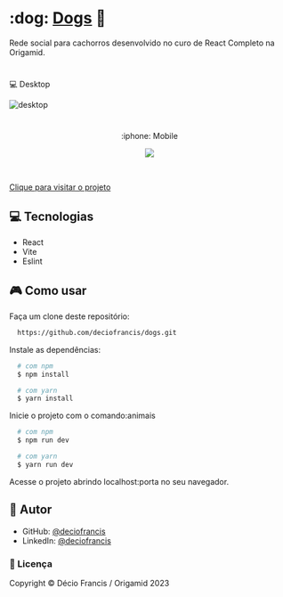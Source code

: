 <h1>:dog: <a href="#">Dogs</a>  🐶</h1>

Rede social para cachorros desenvolvido no curo de React Completo na Origamid.
#
:computer: Desktop

![desktop]()

#
<p align="center">:iphone: Mobile</p>

<p align="center"><img src="#"/></p><br>

[Clique para visitar o projeto]()
## :computer: Tecnologias

- React
- Vite
- Eslint


##  🎮 Como usar

Faça um clone deste repositório:

```bash
  https://github.com/deciofrancis/dogs.git
```
Instale as dependências:
```bash
  # com npm
  $ npm install

  # com yarn
  $ yarn install
```
Inicie o projeto com o comando:animais
```bash
  # com npm
  $ npm run dev

  # com yarn
  $ yarn run dev
```

Acesse o projeto abrindo localhost:porta no seu navegador.
## :blue_book: Autor

- GitHub: [@deciofrancis](https://www.github.com/deciofrancis)
- LinkedIn: [@deciofrancis](https://www.linkedin.com/in/deciofrancis)

### 📃 Licença

Copyright © Décio Francis / Origamid 2023
